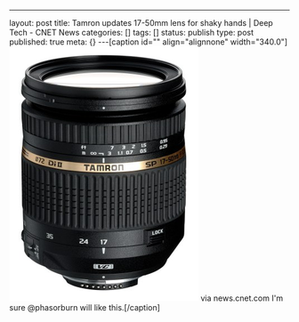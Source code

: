 ---
layout: post
title: Tamron updates 17-50mm lens for shaky hands | Deep Tech - CNET News
categories: []
tags: []
status: publish
type: post
published: true
meta: {}
---[caption id="" align="alignnone" width="340.0"]
![via news.cnet.com I'm sure @phasorburn will like this.](/squarespace_images/static_50d2902fe4b0959a0871a12c_50d29312e4b04687d9db341b_50d29313e4b04687d9db3495_1355977494234__img.jpg) via news.cnet.com I'm sure @phasorburn will like this.[/caption]
